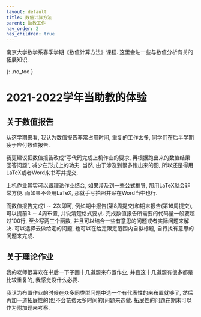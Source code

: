 ```yaml
---
layout: default
title: 数值计算方法
parent: 助教工作
nav_order: 2
has_children: true
---
```


南京大学数学系春季学期《数值计算方法》课程. 这里会贴一些与数值分析有关的拓展知识.

{: .no_toc }

# 2021-2022学年当助教的体验

## 关于数值报告

从这学期来看, 我认为数值报告非常占用时间, 重复的工作太多, 同学们在后半学期疲于应付数值报告. 

我更建议把数值报告改成“写代码完成上机作业的要求, 再根据跑出来的数值结果回答问题”, 减少在形式上的功夫.
当然, 由于涉及到很多跑出来的图, 所以还是得用LaTeX或者Word来书写并提交. 

上机作业其实可以跟理论作业结合, 如果涉及到一些公式推导, 那用LaTeX就会非常方便. 而如果不会用LaTeX,
那就手写拍照并贴在Word当中也行.

而数值报告完成$1\sim 2$次即可, 例如期中报告(第8周提交)和期末报告(第16周提交), 可以提前$3\sim 4$周布置,
并说清楚格式要求. 
完成数值报告所需要的代码量一般要超过100行, 至少写两三个函数, 
并且可以结合一些有意思的问题或者实际问题来解决. 可以选择去做给定的问题, 
也可以在给定限定范围内自拟标题, 自行找有意思的问题来完成.

## 关于理论作业

我的老师很喜欢在书后一下子画十几道题来布置作业, 并且这十几道题有很多都是比较重复的, 我感觉没什么必要. 

我认为布置作业的时候在众多同类型问题中选一个有代表性的来布置就够了, 
然后再加一道拓展性的(但不会花费太多时间的)问题来选做. 拓展性的问题在期末可以作为附加题来考察.



